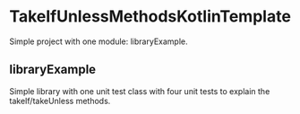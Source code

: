 # TakeIfUnlessMethodsKotlinTemplate

Simple project with one module: libraryExample.

## libraryExample
Simple library with one unit test class with four unit tests to explain the takeIf/takeUnless methods.
